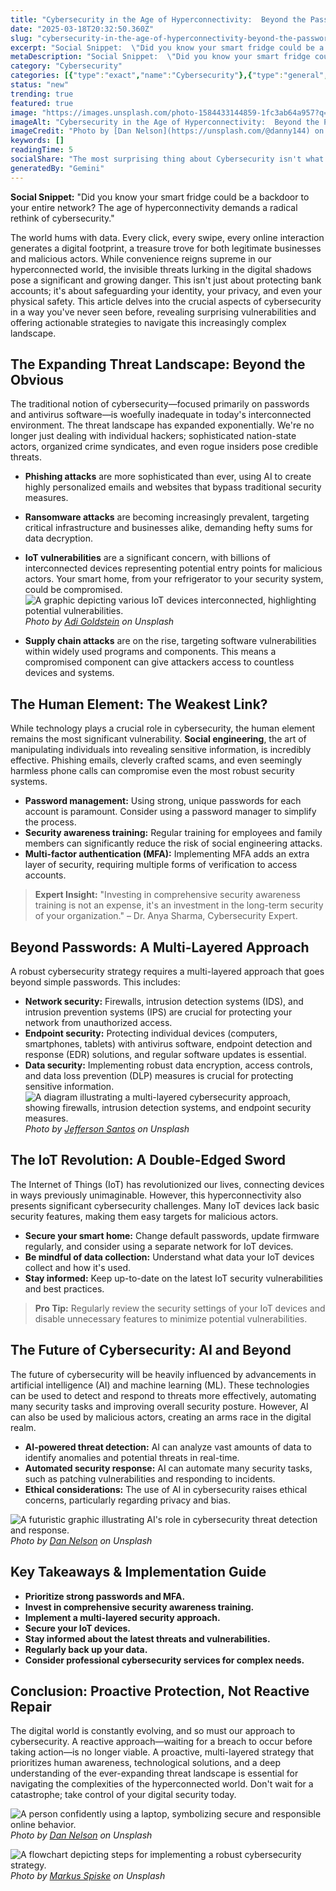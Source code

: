 ```yaml
---
title: "Cybersecurity in the Age of Hyperconnectivity:  Beyond the Password"
date: "2025-03-18T20:32:50.360Z"
slug: "cybersecurity-in-the-age-of-hyperconnectivity-beyond-the-password"
excerpt: "Social Snippet:  \"Did you know your smart fridge could be a backdoor to your entire network?  The age of hyperconnectivity demands a radical rethink of cybersecurity.\""
metaDescription: "Social Snippet:  \"Did you know your smart fridge could be a backdoor to your entire network?  The age of hyperconnectivity demands a radical rethink of cyb..."
category: "Cybersecurity"
categories: [{"type":"exact","name":"Cybersecurity"},{"type":"general","name":"Technology"},{"type":"medium","name":"Software Engineering"},{"type":"specific","name":"Data Protection"},{"type":"niche","name":"Zero Trust"}]
status: "new"
trending: true
featured: true
image: "https://images.unsplash.com/photo-1584433144859-1fc3ab64a957?q=85&w=1200&fit=max&fm=webp&auto=compress"
imageAlt: "Cybersecurity in the Age of Hyperconnectivity:  Beyond the Password"
imageCredit: "Photo by [Dan Nelson](https://unsplash.com/@danny144) on Unsplash"
keywords: []
readingTime: 5
socialShare: "The most surprising thing about Cybersecurity isn't what most people think. Find out what experts really say about this game-changing topic."
generatedBy: "Gemini"
---
```




**Social Snippet:**  "Did you know your smart fridge could be a backdoor to your entire network?  The age of hyperconnectivity demands a radical rethink of cybersecurity."

The world hums with data.  Every click, every swipe, every online interaction generates a digital footprint, a treasure trove for both legitimate businesses and malicious actors.  While convenience reigns supreme in our hyperconnected world, the invisible threats lurking in the digital shadows pose a significant and growing danger.  This isn't just about protecting bank accounts; it's about safeguarding your identity, your privacy, and even your physical safety. This article delves into the crucial aspects of cybersecurity in a way you've never seen before, revealing surprising vulnerabilities and offering actionable strategies to navigate this increasingly complex landscape.

## The Expanding Threat Landscape: Beyond the Obvious

The traditional notion of cybersecurity—focused primarily on passwords and antivirus software—is woefully inadequate in today's interconnected environment.  The threat landscape has expanded exponentially.  We're no longer just dealing with individual hackers; sophisticated nation-state actors, organized crime syndicates, and even rogue insiders pose credible threats.

*   **Phishing attacks** are more sophisticated than ever, using AI to create highly personalized emails and websites that bypass traditional security measures.
*   **Ransomware attacks** are becoming increasingly prevalent, targeting critical infrastructure and businesses alike, demanding hefty sums for data decryption.
*   **IoT vulnerabilities** are a significant concern, with billions of interconnected devices representing potential entry points for malicious actors.  Your smart home, from your refrigerator to your security system, could be compromised.
![A graphic depicting various IoT devices interconnected, highlighting potential vulnerabilities.](https://images.unsplash.com/photo-1550751827-4bd374c3f58b?q=85&w=1200&fit=max&fm=webp&auto=compress)
*Photo by [Adi Goldstein](https://unsplash.com/@adigold1) on Unsplash*

*   **Supply chain attacks** are on the rise, targeting software vulnerabilities within widely used programs and components.  This means a compromised component can give attackers access to countless devices and systems.

## The Human Element: The Weakest Link?

While technology plays a crucial role in cybersecurity, the human element remains the most significant vulnerability.  **Social engineering**, the art of manipulating individuals into revealing sensitive information, is incredibly effective.  Phishing emails, cleverly crafted scams, and even seemingly harmless phone calls can compromise even the most robust security systems.

*   **Password management:**  Using strong, unique passwords for each account is paramount.  Consider using a password manager to simplify the process.
*   **Security awareness training:**  Regular training for employees and family members can significantly reduce the risk of social engineering attacks.
*   **Multi-factor authentication (MFA):**  Implementing MFA adds an extra layer of security, requiring multiple forms of verification to access accounts.

> **Expert Insight:**  "Investing in comprehensive security awareness training is not an expense, it's an investment in the long-term security of your organization." – Dr. Anya Sharma, Cybersecurity Expert.

## Beyond Passwords:  A Multi-Layered Approach

A robust cybersecurity strategy requires a multi-layered approach that goes beyond simple passwords.  This includes:

*   **Network security:**  Firewalls, intrusion detection systems (IDS), and intrusion prevention systems (IPS) are crucial for protecting your network from unauthorized access.
*   **Endpoint security:**  Protecting individual devices (computers, smartphones, tablets) with antivirus software, endpoint detection and response (EDR) solutions, and regular software updates is essential.
*   **Data security:**  Implementing robust data encryption, access controls, and data loss prevention (DLP) measures is crucial for protecting sensitive information.
![A diagram illustrating a multi-layered cybersecurity approach, showing firewalls, intrusion detection systems, and endpoint security measures.](https://images.unsplash.com/photo-1510915228340-29c85a43dcfe?q=85&w=1200&fit=max&fm=webp&auto=compress)
*Photo by [Jefferson Santos](https://unsplash.com/@jefflssantos) on Unsplash*

## The IoT Revolution:  A Double-Edged Sword

The Internet of Things (IoT) has revolutionized our lives, connecting devices in ways previously unimaginable.  However, this hyperconnectivity also presents significant cybersecurity challenges.  Many IoT devices lack basic security features, making them easy targets for malicious actors.

*   **Secure your smart home:**  Change default passwords, update firmware regularly, and consider using a separate network for IoT devices.
*   **Be mindful of data collection:**  Understand what data your IoT devices collect and how it's used.
*   **Stay informed:**  Keep up-to-date on the latest IoT security vulnerabilities and best practices.

> **Pro Tip:**  Regularly review the security settings of your IoT devices and disable unnecessary features to minimize potential vulnerabilities.

## The Future of Cybersecurity:  AI and Beyond

The future of cybersecurity will be heavily influenced by advancements in artificial intelligence (AI) and machine learning (ML).  These technologies can be used to detect and respond to threats more effectively, automating many security tasks and improving overall security posture.  However, AI can also be used by malicious actors, creating an arms race in the digital realm.

*   **AI-powered threat detection:**  AI can analyze vast amounts of data to identify anomalies and potential threats in real-time.
*   **Automated security response:**  AI can automate many security tasks, such as patching vulnerabilities and responding to incidents.
*   **Ethical considerations:**  The use of AI in cybersecurity raises ethical concerns, particularly regarding privacy and bias.

![A futuristic graphic illustrating AI's role in cybersecurity threat detection and response.](https://images.unsplash.com/photo-1584433144859-1fc3ab64a957?q=85&w=1200&fit=max&fm=webp&auto=compress)
*Photo by [Dan Nelson](https://unsplash.com/@danny144) on Unsplash*

## Key Takeaways & Implementation Guide

*   **Prioritize strong passwords and MFA.**
*   **Invest in comprehensive security awareness training.**
*   **Implement a multi-layered security approach.**
*   **Secure your IoT devices.**
*   **Stay informed about the latest threats and vulnerabilities.**
*   **Regularly back up your data.**
*   **Consider professional cybersecurity services for complex needs.**

## Conclusion:  Proactive Protection, Not Reactive Repair

The digital world is constantly evolving, and so must our approach to cybersecurity.  A reactive approach—waiting for a breach to occur before taking action—is no longer viable.  A proactive, multi-layered strategy that prioritizes human awareness, technological solutions, and a deep understanding of the ever-expanding threat landscape is essential for navigating the complexities of the hyperconnected world.  Don't wait for a catastrophe; take control of your digital security today.

![A person confidently using a laptop, symbolizing secure and responsible online behavior.](https://images.unsplash.com/photo-1590065707046-4fde65275b2e?q=85&w=1200&fit=max&fm=webp&auto=compress)
*Photo by [Dan Nelson](https://unsplash.com/@danny144) on Unsplash*

![A flowchart depicting steps for implementing a robust cybersecurity strategy.](https://images.unsplash.com/photo-1526374965328-7f61d4dc18c5?q=85&w=1200&fit=max&fm=webp&auto=compress)
*Photo by [Markus Spiske](https://unsplash.com/@markusspiske) on Unsplash*



<div class="reading-progress-container">
  <div id="reading-progress" class="reading-progress"></div>
</div>
